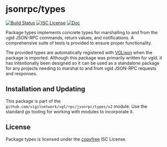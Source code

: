 jsonrpc/types
=============

[![Build Status](https://github.com/vigilnetwork/vgl/workflows/Build%20and%20Test/badge.svg)](https://github.com/vigilnetwork/vgl/actions)
[![ISC License](https://img.shields.io/badge/license-ISC-blue.svg)](http://copyfree.org)
[![Doc](https://img.shields.io/badge/doc-reference-blue.svg)](https://pkg.go.dev/github.com/vigilnetwork/vgl/rpc/jsonrpc/types/v4)

Package types implements concrete types for marshalling to and from the vgld
JSON-RPC commands, return values, and notifications.  A comprehensive suite of
tests is provided to ensure proper functionality.

The provided types are automatically registered with
[VGLjson](https://github.com/vigilnetwork/vgl/tree/master/VGLjson) when the package
is imported.  Although this package was primarily written for vgld, it has
intentionally been designed so it can be used as a standalone package for any
projects needing to marshal to and from vgld JSON-RPC requests and responses.

## Installation and Updating

This package is part of the `github.com/vigilnetwork/vgl/rpc/jsonrpc/types/v2`
module.  Use the standard go tooling for working with modules to incorporate it.

## License

Package types is licensed under the [copyfree](http://copyfree.org) ISC License.
